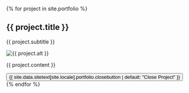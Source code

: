 <!-- Portfolio Modals -->
{% for project in site.portfolio %}
  <div class="portfolio-modal modal fade" id="p{{ forloop.index }}" tabindex="-1" role="dialog" aria-hidden="true">
    <div class="modal-dialog">
      <div class="modal-content">
        <div class="close-modal" data-dismiss="modal">
          <div class="lr">
            <div class="rl"></div>
          </div>
        </div>
        <div class="container">
          <div class="row">
            <div class="col-lg-8 mx-auto">
              <div class="modal-body">
                <!-- Project Details Go Here -->
                <h2 class="text-uppercase">{{ project.title }}</h2>
                <p class="item-intro text-muted">{{ project.subtitle }}</p>
                <img class="img-fluid d-block mx-auto" src="{{ project.image }}" alt="{{ project.alt }}">
				<p>{{ project.content }}</p>		
                <button class="btn btn-primary" data-dismiss="modal" type="button">
                  <i class="fas fa-times"></i>
                  {{ site.data.sitetext[site.locale].portfolio.closebutton | default: "Close Project" }}</button>
              </div>
            </div>
          </div>
        </div>
      </div>
    </div>
  </div>
{% endfor %}
<!-- End Portfolio Modals -->

